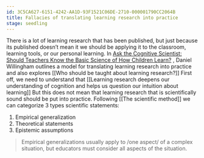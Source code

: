 ```yaml
---
id: 3C5CA627-6151-4242-AA1D-93F1521C06DE-2710-000001790CC2064B
title: Fallacies of translating learning research into practice
stage: seedling
---
```

There is a lot of learning research that has been published, but just because its published doesn’t mean it we should be applying it to the classroom, learning tools, or our personal learning.   In [Ask the Cognitive Scientist: Should Teachers Know the Basic Science of How Children Learn?](https://www.aft.org/ae/summer2019/willingham) , Daniel Willingham outlines a model for translating learning research into practice and also explores [[Who should be taught about learning research?]] 
First off, we need to understand that  [[Learning research deepens our understanding of cognition and helps us question our intuition about learning]]  But this does not mean that learning research that is scientifically sound should be put into practice. Following [[The scientific method]]  we can categorize 3 types scientific statements:
1. Empirical generalization
2. Theoretical statements 
3. Epistemic assumptions

> Empirical generalizations usually apply to /one aspect/ of a complex situation, but educators must consider all aspects of the situation.


